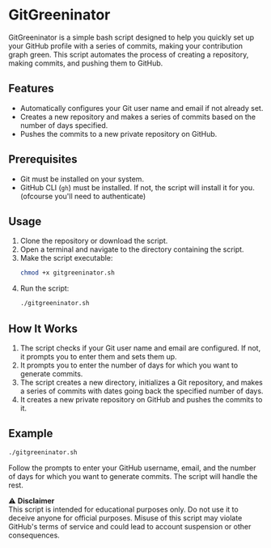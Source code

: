 # GitGreeninator

GitGreeninator is a simple bash script designed to help you quickly set up your GitHub profile with a series of commits, making your contribution graph green. This script automates the process of creating a repository, making commits, and pushing them to GitHub.

## Features

- Automatically configures your Git user name and email if not already set.
- Creates a new repository and makes a series of commits based on the number of days specified.
- Pushes the commits to a new private repository on GitHub.

## Prerequisites

- Git must be installed on your system.
- GitHub CLI (`gh`) must be installed. If not, the script will install it for you.(ofcourse you'll need to authenticate)

## Usage

1. Clone the repository or download the script.
2. Open a terminal and navigate to the directory containing the script.
3. Make the script executable:
    ```bash
    chmod +x gitgreeninator.sh
    ```
4. Run the script:
    ```bash
    ./gitgreeninator.sh
    ```

## How It Works

1. The script checks if your Git user name and email are configured. If not, it prompts you to enter them and sets them up.
2. It prompts you to enter the number of days for which you want to generate commits.
3. The script creates a new directory, initializes a Git repository, and makes a series of commits with dates going back the specified number of days.
4. It creates a new private repository on GitHub and pushes the commits to it.

## Example

```bash
./gitgreeninator.sh
```

Follow the prompts to enter your GitHub username, email, and the number of days for which you want to generate commits. The script will handle the rest.

⚠️ **Disclaimer**  
This script is intended for educational purposes only. Do not use it to deceive anyone for official purposes. Misuse of this script may violate GitHub's terms of service and could lead to account suspension or other consequences.
